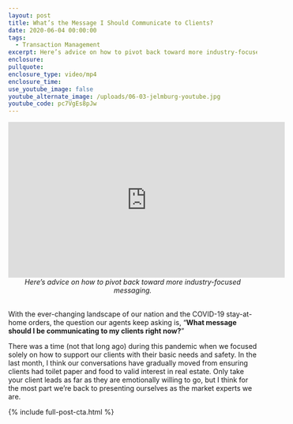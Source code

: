 ```yaml
---
layout: post
title: What’s the Message I Should Communicate to Clients?
date: 2020-06-04 00:00:00
tags:
  - Transaction Management
excerpt: Here’s advice on how to pivot back toward more industry-focused messaging.
enclosure:
pullquote:
enclosure_type: video/mp4
enclosure_time:
use_youtube_image: false
youtube_alternate_image: /uploads/06-03-jelmburg-youtube.jpg
youtube_code: pc7VgEs8pJw
---
```


<center><iframe width="560" height="315" src="https://www.youtube.com/embed/pc7VgEs8pJw?rel=0" frameborder="0" allow="accelerometer; autoplay; encrypted-media; gyroscope; picture-in-picture" allowfullscreen=""></iframe></center>

<center><em>Here&rsquo;s advice on how to pivot back toward more industry-focused messaging.</em></center>

<br>With the ever-changing landscape of our nation and the COVID-19 stay-at-home orders, the question our agents keep asking is, “**What message should I be communicating to my clients right now?**”

There was a time (not that long ago) during this pandemic when we focused solely on how to support our clients with their basic needs and safety. In the last month, I think our conversations have gradually moved from ensuring clients had toilet paper and food to valid interest in real estate. Only take your client leads as far as they are emotionally willing to go, but I think for the most part we’re back to presenting ourselves as the market experts we are.

{% include full-post-cta.html %}

&nbsp;
